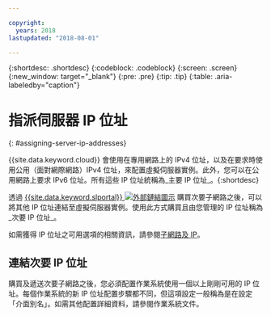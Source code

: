 ```yaml
---

copyright:
  years: 2018
lastupdated: "2018-08-01"

---
```


{:shortdesc: .shortdesc}
{:codeblock: .codeblock}
{:screen: .screen}
{:new_window: target="_blank"}
{:pre: .pre}
{:tip: .tip}
{:table: .aria-labeledby="caption"}

# 指派伺服器 IP 位址
{: #assigning-server-ip-addresses}

{{site.data.keyword.cloud}} 會使用在專用網路上的 IPv4 位址，以及在要求時使用公用（面對網際網路）IPv4 位址，來配置虛擬伺服器實例。此外，您可以在公用網路上要求 IPv6 位址。所有這些 IP 位址統稱為_主要 IP 位址_。{:shortdesc}

透過 [{{site.data.keyword.slportal}} ![外部鏈結圖示](../icons/launch-glyph.svg "外部鏈結圖示")](https://control.softlayer.com) 購買次要子網路之後，可以將其他 IP 位址連結至虛擬伺服器實例。使用此方式購買且由您管理的 IP 位址稱為_次要 IP 位址_。

如需獲得 IP 位址之可用選項的相關資訊，請參閱[子網路及 IP](https://console.bluemix.net/docs/infrastructure/subnets/)。

## 連結次要 IP 位址

購買及遞送次要子網路之後，您必須配置作業系統使用一個以上剛剛可用的 IP 位址。每個作業系統的新 IP 位址配置步驟都不同，但這項設定一般稱為是在設定「介面別名」。如需其他配置詳細資料，請參閱作業系統文件。
